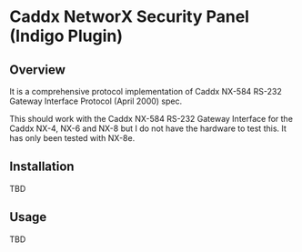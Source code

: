 # Caddx NetworX Security Panel  (Indigo Plugin)

## Overview

It is a comprehensive protocol implementation of Caddx NX-584 RS-232 Gateway Interface Protocol (April 2000) spec.

This should work with the Caddx NX-584 RS-232 Gateway Interface for the Caddx NX-4, NX-6 and NX-8 but I do not have the hardware to test this. It has only been tested with NX-8e.

## Installation

TBD

## Usage

TBD
